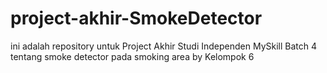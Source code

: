 # project-akhir-SmokeDetector
ini adalah repository untuk Project Akhir Studi Independen MySkill Batch 4 tentang smoke detector pada smoking area by Kelompok 6
